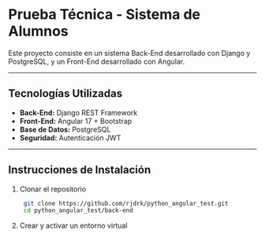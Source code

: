# Prueba Técnica - Sistema de Alumnos

Este proyecto consiste en un sistema Back-End desarrollado con Django y PostgreSQL, y un Front-End desarrollado con Angular.

---

## Tecnologías Utilizadas
- **Back-End:** Django REST Framework
- **Front-End:** Angular 17 + Bootstrap
- **Base de Datos:** PostgreSQL
- **Seguridad:** Autenticación JWT

---

## Instrucciones de Instalación
1. Clonar el repositorio
   ```bash
    git clone https://github.com/rjdrk/python_angular_test.git
    cd python_angular_test/back-end
2. Crear y activar un entorno virtual
    
